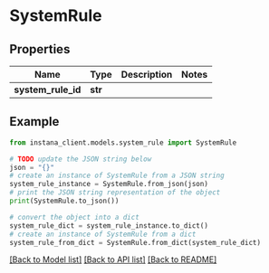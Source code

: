 # SystemRule


## Properties

Name | Type | Description | Notes
------------ | ------------- | ------------- | -------------
**system_rule_id** | **str** |  | 

## Example

```python
from instana_client.models.system_rule import SystemRule

# TODO update the JSON string below
json = "{}"
# create an instance of SystemRule from a JSON string
system_rule_instance = SystemRule.from_json(json)
# print the JSON string representation of the object
print(SystemRule.to_json())

# convert the object into a dict
system_rule_dict = system_rule_instance.to_dict()
# create an instance of SystemRule from a dict
system_rule_from_dict = SystemRule.from_dict(system_rule_dict)
```
[[Back to Model list]](../README.md#documentation-for-models) [[Back to API list]](../README.md#documentation-for-api-endpoints) [[Back to README]](../README.md)


